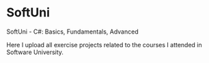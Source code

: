 # SoftUni
SoftUni - C#: Basics, Fundamentals, Advanced

Here I upload all exercise projects related to the courses I attended in Software University.

